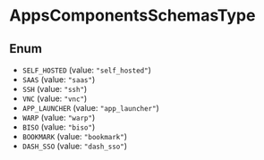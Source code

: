 # AppsComponentsSchemasType

## Enum

* `SELF_HOSTED` (value: `"self_hosted"`)
* `SAAS` (value: `"saas"`)
* `SSH` (value: `"ssh"`)
* `VNC` (value: `"vnc"`)
* `APP_LAUNCHER` (value: `"app_launcher"`)
* `WARP` (value: `"warp"`)
* `BISO` (value: `"biso"`)
* `BOOKMARK` (value: `"bookmark"`)
* `DASH_SSO` (value: `"dash_sso"`)
